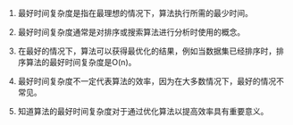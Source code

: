 

1. 最好时间复杂度是指在最理想的情况下，算法执行所需的最少时间。

2. 最好时间复杂度通常是对排序或搜索算法进行分析时使用的概念。

3. 在最好的情况下，算法可以获得最优化的结果，例如当数据集已经排序时，排序算法的最好时间复杂度是O(n)。

4. 最好时间复杂度不一定代表算法的效率，因为在大多数情况下，最好的情况不常见。

5. 知道算法的最好时间复杂度对于通过优化算法以提高效率具有重要意义。